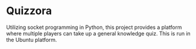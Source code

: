 # Quizzora

 Utilizing socket programming in Python, this project provides a platform where multiple players can take up a general knowledge quiz. This is run in the Ubuntu platform.
